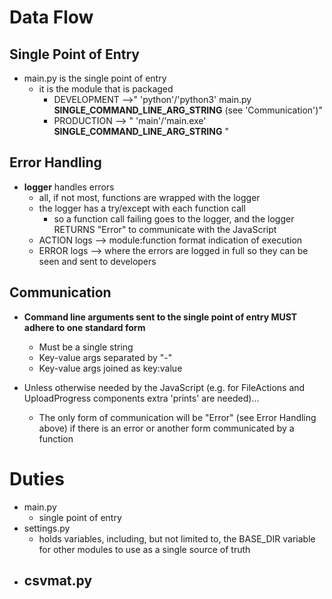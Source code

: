 # Data Flow

## Single Point of Entry

- main.py is the single point of entry
  - it is the module that is packaged
    - DEVELOPMENT -->" 'python'/'python3' main.py **SINGLE_COMMAND_LINE_ARG_STRING** (see 'Communication')"
    - PRODUCTION --> " 'main'/'main.exe' **SINGLE_COMMAND_LINE_ARG_STRING** "

## Error Handling

- **logger** handles errors
  - all, if not most, functions are wrapped with the logger
  - the logger has a try/except with each function call
    - so a function call failing goes to the logger, and the logger RETURNS "Error" to communicate with the JavaScript
  - ACTION logs --> module:function format indication of execution
  - ERROR logs --> where the errors are logged in full so they can be seen and sent to developers

## Communication

- **Command line arguments sent to the single point of entry MUST adhere to one standard form**

  - Must be a single string
  - Key-value args separated by "-"
  - Key-value args joined as key:value

- Unless otherwise needed by the JavaScript (e.g. for FileActions and UploadProgress components extra 'prints' are needed)...
  - The only form of communication will be "Error" (see Error Handling above) if there is an error or another form communicated by a function

# Duties

- main.py
  - single point of entry
- settings.py
  - holds variables, including, but not limited to, the BASE_DIR variable for other modules to use as a single source of truth
- csvmat.py
  -
